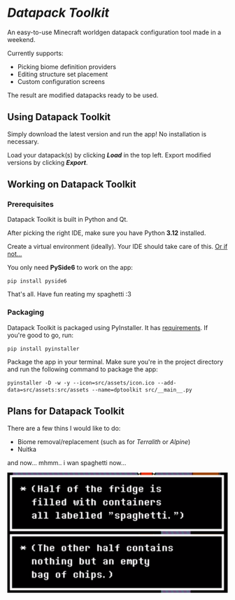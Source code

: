 # _Datapack Toolkit_
An easy-to-use Minecraft worldgen datapack configuration tool made in a weekend.

Currently supports:
- Picking biome definition providers
- Editing structure set placement
- Custom configuration screens

The result are modified datapacks ready to be used.

## Using Datapack Toolkit
Simply download the latest version and run the app!
No installation is necessary.

Load your datapack(s) by clicking ***Load*** in the top left.
Export modified versions by clicking ***Export***.

## Working on Datapack Toolkit

### Prerequisites 
Datapack Toolkit is built in Python and Qt.

After picking the right IDE, make sure you have Python **3.12** installed.

Create a virtual environment (ideally). Your IDE should take care of this. [Or if not...](https://doc.qt.io/qtforpython-6/gettingstarted.html#installation)

You only need **PySide6** to work on the app:

    pip install pyside6

That's all. Have fun reating my spaghetti :3

### Packaging

Datapack Toolkit is packaged using PyInstaller.
It has [requirements](https://pyinstaller.org/en/stable/requirements.html).
If you're good to go, run:

    pip install pyinstaller

Package the app in your terminal. Make sure you're in the project directory and run the following command to package the app:

    pyinstaller -D -w -y --icon=src/assets/icon.ico --add-data=src/assets:src/assets --name=dptoolkit src/__main__.py

## Plans for Datapack Toolkit

There are a few thins I would like to do:
- Biome removal/replacement (such as for _Terralith_ or _Alpine_)
- Nuitka

and now... mhmm.. i wan spaghetti now...

![](https://raw.githubusercontent.com/everloste/DatapackToolkit/refs/heads/main/code.png)
